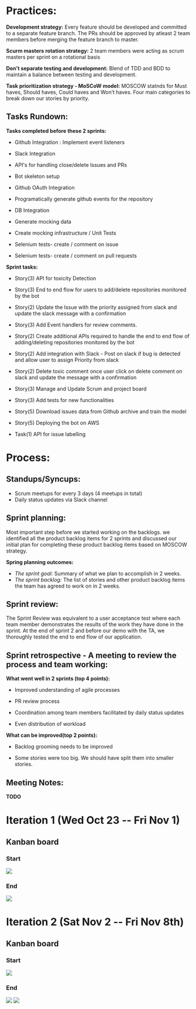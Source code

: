 # Practices:

**Development strategy:** Every feature should be developed and committed to a separate feature branch. The PRs should be approved by atleast 2 team members before merging the feature branch to master.

**Scurm masters rotation strategy:** 2 team members were acting as scrum masters per sprint on a rotational basis

**Don’t separate testing and development:** Blend of TDD and BDD to maintain a balance between testing and development.

**Task prioritization strategy - MoSCoW model:** MOSCOW statnds for Must haves, Should haves, Could haves and Won’t haves. Four main categories to break down our stories by priority.

## Tasks Rundown:

**Tasks completed before these 2 sprints:**

- Github Integration : Implement event listeners 

- Slack Integration

- API's for handling close/delete Issues and PRs

- Bot skeleton setup

- Github OAuth Integration

- Programatically generate github events for the repository

- DB Integration

- Generate mocking data

- Create mocking infrastructure / Unit Tests

- Selenium tests- create / comment on issue

- Selenium tests- create / comment on pull requests


**Sprint tasks:**

- Story(3) API for toxicity Detection 

- Story(3) End to end flow for users to add/delete repositories monitored by the bot

- Story(2) Update the Issue with the priority assigned from slack and update the slack message with a confirmation 

- Story(3) Add Event handlers for review comments.

- Story(2) Create additional APIs required to handle the end to end flow of adding/deleting repositories monitored by the bot 

- Story(2) Add integration with Slack - Post on slack if bug is detected and allow user to assign Priority from slack 

- Story(2) Delete toxic comment once user click on delete comment on slack and update the message with a confirmation

- Story(3) Manage and Update Scrum and project board

- Story(3) Add tests for new functionalities

- Story(5) Download issues data from Github archive and train the model

- Story(5) Deploying the bot on AWS

- Task(1) API for issue labelling


# Process:

## Standups/Syncups:

- Scrum meetups for every 3 days (4 meetups in total)
- Daily status updates via Slack channel
                  

## Sprint planning:

Most important step before we started working on the backlogs. we identified all the product backlog items for 2 sprints and discussed our initial plan for completing these product backlog items based on MOSCOW strategy.

**Spring planning outcomes:**
- *The sprint goal:* Summary of what we plan to accomplish in 2 weeks.
- *The sprint backlog:* The list of stories and other product backlog items the team has agreed to work on in 2 weeks.


## Sprint review:

The Sprint Review was equivalent to a user acceptance test where each team member demonstrates the results of the work they have done in the sprint. At the end of sprint 2 and before our demo with the TA, we thoroughly tested the end to end flow of our application.


## Sprint retrospective - A meeting to review the process and team working:

**What went well in 2 sprints (top 4 points):**

- Improved understanding of agile processes

- PR review process

- Coordination among team members facilitated by daily status updates

- Even distribution of workload


**What can be improved(top 2 points):**

- Backlog grooming needs to be improved

- Some stories were too big. We should have split them into smaller stories.


## Meeting Notes:

**TODO**


# Iteration 1 (Wed Oct 23 -- Fri Nov 1)

## Kanban board
### Start
![](https://github.ncsu.edu/csc510-fall2019/CSC510-24/blob/master/images/Iteration-1-start.png)

### End
![](https://github.ncsu.edu/csc510-fall2019/CSC510-24/blob/master/images/Iteration-1-end.png)


# Iteration 2 (Sat Nov 2 -- Fri Nov 8th)

## Kanban board
### Start
![](https://github.ncsu.edu/csc510-fall2019/CSC510-24/blob/master/images/Iteration-2-start.png)
### End
![](https://github.ncsu.edu/csc510-fall2019/CSC510-24/blob/master/images/Iteration-2-end.png)
![](https://github.ncsu.edu/csc510-fall2019/CSC510-24/blob/master/images/Iteration-2-end-2.png)

